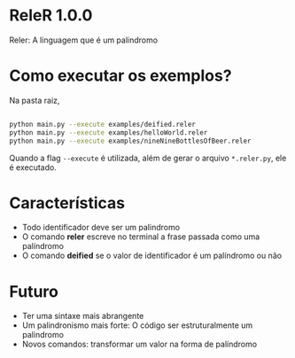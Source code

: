 # ReleR 1.0.0

Reler: A linguagem que é um palindromo

# Como executar os exemplos?

Na pasta raiz, 

```bash

python main.py --execute examples/deified.reler
python main.py --execute examples/helloWorld.reler
python main.py --execute examples/nineNineBottlesOfBeer.reler

```

Quando a flag `--execute` é utilizada, além de gerar o arquivo `*.reler.py`, ele é executado. 

# Características

* Todo identificador deve ser um palindromo
* O comando **reler** escreve no terminal a frase passada como uma palíndromo
* O comando **deified** se o valor de identificador é um palíndromo ou não

# Futuro

* Ter uma sintaxe mais abrangente
* Um palindronismo mais forte: O código ser estruturalmente um palindromo
* Novos comandos: transformar um valor na forma de palíndromo

